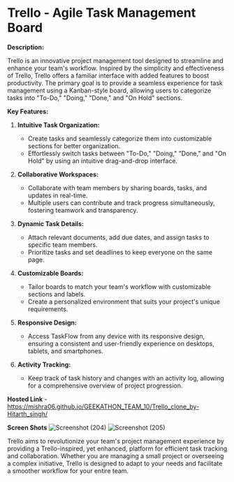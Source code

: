 
# **Trello - Agile Task Management Board**

**Description:**

Trello is an innovative project management tool designed to streamline and enhance your team's workflow. Inspired by the simplicity and effectiveness of Trello, Trello offers a familiar interface with added features to boost productivity. The primary goal is to provide a seamless experience for task management using a Kanban-style board, allowing users to categorize tasks into "To-Do," "Doing," "Done," and "On Hold" sections.

**Key Features:**

1. **Intuitive Task Organization:**
   - Create tasks and seamlessly categorize them into customizable sections for better organization.
   - Effortlessly switch tasks between "To-Do," "Doing," "Done," and "On Hold" by using an intuitive drag-and-drop interface.

2. **Collaborative Workspaces:**
   - Collaborate with team members by sharing boards, tasks, and updates in real-time.
   - Multiple users can contribute and track progress simultaneously, fostering teamwork and transparency.

3. **Dynamic Task Details:**
   - Attach relevant documents, add due dates, and assign tasks to specific team members.
   - Prioritize tasks and set deadlines to keep everyone on the same page.

4. **Customizable Boards:**
   - Tailor boards to match your team's workflow with customizable sections and labels.
   - Create a personalized environment that suits your project's unique requirements.

5. **Responsive Design:**
   - Access TaskFlow from any device with its responsive design, ensuring a consistent and user-friendly experience on desktops, tablets, and smartphones.

6. **Activity Tracking:**
   - Keep track of task history and changes with an activity log, allowing for a comprehensive overview of project progression.

**Hosted Link** -https://mishra06.github.io/GEEKATHON_TEAM_10/Trello_clone_by-Hitarth_singh/  

**Screen Shots**
![Screenshot (204)](https://github.com/mishra06/GEEKATHON_TEAM_10/assets/112773447/22221b65-de6b-4373-9a14-b7d46496e62d)
![Screenshot (205)](https://github.com/mishra06/GEEKATHON_TEAM_10/assets/112773447/d9c1d907-c346-4f55-aedf-dc682cfb126a)


Trello aims to revolutionize your team's project management experience by providing a Trello-inspired, yet enhanced, platform for efficient task tracking and collaboration. Whether you are managing a small project or overseeing a complex initiative, Trello is designed to adapt to your needs and facilitate a smoother workflow for your entire team.

